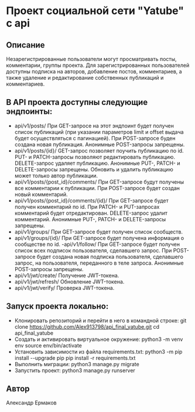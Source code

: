 # Проект социальной сети "Yatube" с api
## Описание
Незарегистрированные пользователи могут просматривать посты, комментарии, группы проекта. Для зарегистрированных пользователей доступны подписка на авторов, добавление постов, комментариев, а также удаление и редактирование собственных публикаций и комментариев.
## В API проекта доступны следующие эндпоинты:
- api/v1/posts/ При GET-запросе на этот эндпоинт будет получен список публикаций (при указании параметров limit и offset выдача будет осуществляться с пагинацией). При POST-запросе буден создана новая публикация. Анонимные POST-запросы запрещены.
- api/v1/posts/{id}/ GET-запрос позволяет поучить публикацию по id. PUT- и PATCH-запросы позволяют редактировать публикацию. DELETE-запрос удаляет публикацию. Анонимные PUT-, PATCH- и DELETE-запросы запрещены. Обновить и удалить публикацию может только автор публикации.
- api/v1/posts/{post_id}/comments/ При GET-запросе будут получены все комментарии к публикации. При POST-запросе будет создан новый комментарий.
- api/v1/posts/{post_id}/comments/{id}/ При GET-запросе будет получен комментарий по id. При PATCH- и PUT-запросах комментарий будет отредактирован. DELETE-запрос удалит комментарий. Анонимные PUT-, PATCH- и DELETE-запросы запрещены.
- api/v1/groups/ При GET-запросе будет получен список сообществ.
- api/v1/groups/{id}/ При GET-запросе будет получена информация о сообществе по id.
-api/v1/follow/ При GET-запросе будет получен список всех подписок пользователя, сделавшего запрос. При POST-запросе будет создана новая подписка пользователя, сделавшего запрос, на пользователя, переданного в теле запроса. Анонимные POST-запросы запрещены.
- api/v1/jwt/create/ Получение JWT-токена.
- api/v1/jwt/refresh/ Обновление JWT-токена.
- api/v1/jwt/verify/ Проверка JWT-токена.

## Запуск проекта локально:


- Клонировать репозиторий и перейти в него в командной строке:
git clone https://github.com/Alex913798/api_final_yatube.git 
cd api_final_yatube 
- Cоздать и активировать виртуальное окружение: 
python3 -m venv env 
source env/bin/activate 
- Установить зависимости из файла requirements.txt: 
python3 -m pip install --upgrade pip 
pip install -r requirements.txt 
- Выполнить миграции: 
python3 manage.py migrate
- Запустить проект: 
python3 manage.py runserver

## Автор
Александр Ермаков